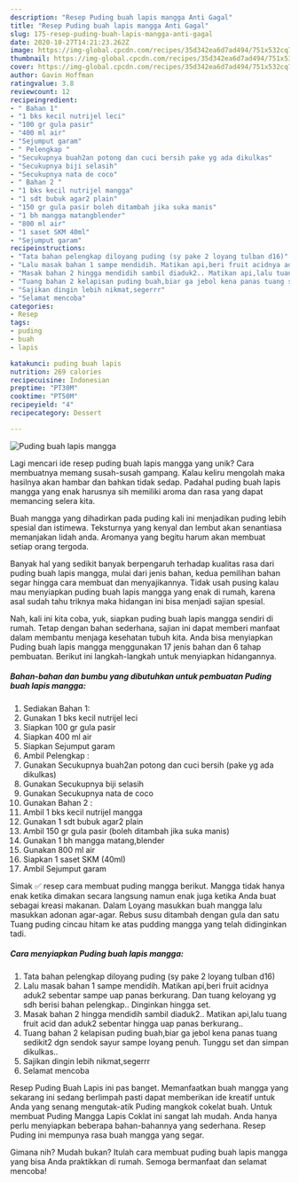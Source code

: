 ```yaml
---
description: "Resep Puding buah lapis mangga Anti Gagal"
title: "Resep Puding buah lapis mangga Anti Gagal"
slug: 175-resep-puding-buah-lapis-mangga-anti-gagal
date: 2020-10-27T14:21:23.262Z
image: https://img-global.cpcdn.com/recipes/35d342ea6d7ad494/751x532cq70/puding-buah-lapis-mangga-foto-resep-utama.jpg
thumbnail: https://img-global.cpcdn.com/recipes/35d342ea6d7ad494/751x532cq70/puding-buah-lapis-mangga-foto-resep-utama.jpg
cover: https://img-global.cpcdn.com/recipes/35d342ea6d7ad494/751x532cq70/puding-buah-lapis-mangga-foto-resep-utama.jpg
author: Gavin Hoffman
ratingvalue: 3.8
reviewcount: 12
recipeingredient:
- " Bahan 1"
- "1 bks kecil nutrijel leci"
- "100 gr gula pasir"
- "400 ml air"
- "Sejumput garam"
- " Pelengkap "
- "Secukupnya buah2an potong dan cuci bersih pake yg ada dikulkas"
- "Secukupnya biji selasih"
- "Secukupnya nata de coco"
- " Bahan 2 "
- "1 bks kecil nutrijel mangga"
- "1 sdt bubuk agar2 plain"
- "150 gr gula pasir boleh ditambah jika suka manis"
- "1 bh mangga matangblender"
- "800 ml air"
- "1 saset SKM 40ml"
- "Sejumput garam"
recipeinstructions:
- "Tata bahan pelengkap diloyang puding (sy pake 2 loyang tulban d16)"
- "Lalu masak bahan 1 sampe mendidih. Matikan api,beri fruit acidnya aduk2 sebentar sampe uap panas berkurang. Dan tuang keloyang yg sdh berisi bahan pelengkap.. Dinginkan hingga set."
- "Masak bahan 2 hingga mendidih sambil diaduk2.. Matikan api,lalu tuang fruit acid dan aduk2 sebentar hingga uap panas berkurang.."
- "Tuang bahan 2 kelapisan puding buah,biar ga jebol kena panas tuang sedikit2 dgn sendok sayur sampe loyang penuh. Tunggu set dan simpan dikulkas.."
- "Sajikan dingin lebih nikmat,segerrr"
- "Selamat mencoba"
categories:
- Resep
tags:
- puding
- buah
- lapis

katakunci: puding buah lapis 
nutrition: 269 calories
recipecuisine: Indonesian
preptime: "PT30M"
cooktime: "PT50M"
recipeyield: "4"
recipecategory: Dessert

---
```



![Puding buah lapis mangga](https://img-global.cpcdn.com/recipes/35d342ea6d7ad494/751x532cq70/puding-buah-lapis-mangga-foto-resep-utama.jpg)

Lagi mencari ide resep puding buah lapis mangga yang unik? Cara membuatnya memang susah-susah gampang. Kalau keliru mengolah maka hasilnya akan hambar dan bahkan tidak sedap. Padahal puding buah lapis mangga yang enak harusnya sih memiliki aroma dan rasa yang dapat memancing selera kita.

Buah mangga yang dihadirkan pada puding kali ini menjadikan puding lebih spesial dan istimewa. Teksturnya yang kenyal dan lembut akan senantiasa memanjakan lidah anda. Aromanya yang begitu harum akan membuat setiap orang tergoda.

Banyak hal yang sedikit banyak berpengaruh terhadap kualitas rasa dari puding buah lapis mangga, mulai dari jenis bahan, kedua pemilihan bahan segar hingga cara membuat dan menyajikannya. Tidak usah pusing kalau mau menyiapkan puding buah lapis mangga yang enak di rumah, karena asal sudah tahu triknya maka hidangan ini bisa menjadi sajian spesial.


Nah, kali ini kita coba, yuk, siapkan puding buah lapis mangga sendiri di rumah. Tetap dengan bahan sederhana, sajian ini dapat memberi manfaat dalam membantu menjaga kesehatan tubuh kita. Anda bisa menyiapkan Puding buah lapis mangga menggunakan 17 jenis bahan dan 6 tahap pembuatan. Berikut ini langkah-langkah untuk menyiapkan hidangannya.

<!--inarticleads1-->

##### Bahan-bahan dan bumbu yang dibutuhkan untuk pembuatan Puding buah lapis mangga:

1. Sediakan  Bahan 1:
1. Gunakan 1 bks kecil nutrijel leci
1. Siapkan 100 gr gula pasir
1. Siapkan 400 ml air
1. Siapkan Sejumput garam
1. Ambil  Pelengkap :
1. Gunakan Secukupnya buah2an potong dan cuci bersih (pake yg ada dikulkas)
1. Gunakan Secukupnya biji selasih
1. Gunakan Secukupnya nata de coco
1. Gunakan  Bahan 2 :
1. Ambil 1 bks kecil nutrijel mangga
1. Gunakan 1 sdt bubuk agar2 plain
1. Ambil 150 gr gula pasir (boleh ditambah jika suka manis)
1. Gunakan 1 bh mangga matang,blender
1. Gunakan 800 ml air
1. Siapkan 1 saset SKM (40ml)
1. Ambil Sejumput garam


Simak ✅ resep cara membuat puding mangga berikut. Mangga tidak hanya enak ketika dimakan secara langsung namun enak juga ketika Anda buat sebagai kreasi makanan. Dalam Loyang masukkan buah mangga lalu masukkan adonan agar-agar. Rebus susu ditambah dengan gula dan satu Tuang puding cincau hitam ke atas pudding mangga yang telah didinginkan tadi. 

<!--inarticleads2-->

##### Cara menyiapkan Puding buah lapis mangga:

1. Tata bahan pelengkap diloyang puding (sy pake 2 loyang tulban d16)
1. Lalu masak bahan 1 sampe mendidih. Matikan api,beri fruit acidnya aduk2 sebentar sampe uap panas berkurang. Dan tuang keloyang yg sdh berisi bahan pelengkap.. Dinginkan hingga set.
1. Masak bahan 2 hingga mendidih sambil diaduk2.. Matikan api,lalu tuang fruit acid dan aduk2 sebentar hingga uap panas berkurang..
1. Tuang bahan 2 kelapisan puding buah,biar ga jebol kena panas tuang sedikit2 dgn sendok sayur sampe loyang penuh. Tunggu set dan simpan dikulkas..
1. Sajikan dingin lebih nikmat,segerrr
1. Selamat mencoba


Resep Puding Buah Lapis ini pas banget. Memanfaatkan buah mangga yang sekarang ini sedang berlimpah pasti dapat memberikan ide kreatif untuk Anda yang senang mengutak-atik Puding mangkok cokelat buah. Untuk membuat Puding Mangga Lapis Coklat ini sangat lah mudah. Anda hanya perlu menyiapkan beberapa bahan-bahannya yang sederhana. Resep Puding ini mempunya rasa buah mangga yang segar. 

Gimana nih? Mudah bukan? Itulah cara membuat puding buah lapis mangga yang bisa Anda praktikkan di rumah. Semoga bermanfaat dan selamat mencoba!
